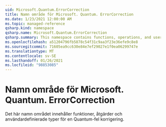 ```yaml
---
uid: Microsoft.Quantum.ErrorCorrection
title: Namn område för Microsoft. Quantum. ErrorCorrection
ms.date: 1/23/2021 12:00:00 AM
ms.topic: managed-reference
qsharp.kind: namespace
qsharp.name: Microsoft.Quantum.ErrorCorrection
qsharp.summary: This namespace contains functions, operations, and user-defined types for quantum error correction.
ms.openlocfilehash: a51204796fb5878c54f31c9aa3f23e36efe9c8e8
ms.sourcegitcommit: 71605ea9cc630e84e7ef29027e1f0ea06299747e
ms.translationtype: MT
ms.contentlocale: sv-SE
ms.lasthandoff: 01/26/2021
ms.locfileid: "98853085"
---
```

# <a name="microsoftquantumerrorcorrection-namespace"></a>Namn område för Microsoft. Quantum. ErrorCorrection

Det här namn området innehåller funktioner, åtgärder och användardefinierade typer för en Quantum-fel korrigering.

